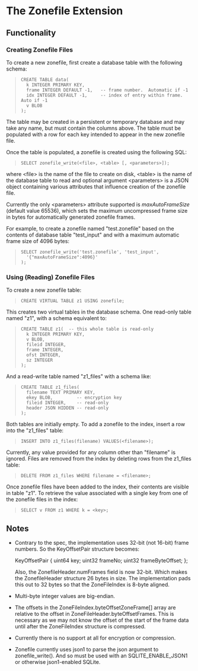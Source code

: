 
# The Zonefile Extension

## Functionality

### Creating Zonefile Files

To create a new zonefile, first create a database table with the following
schema:

>     CREATE TABLE data(
>       k INTEGER PRIMARY KEY,
>       frame INTEGER DEFAULT -1,   -- frame number.  Automatic if -1
>       idx INTEGER DEFAULT -1,     -- index of entry within frame.  Auto if -1
>       v BLOB
>     );

The table may be created in a persistent or temporary database and may
take any name, but must contain the columns above. The table must be 
populated with a row for each key intended to appear in the new zonefile
file.

Once the table is populated, a zonefile is created using the following
SQL:

>     SELECT zonefile_write(<file>, <table> [, <parameters>]);

where &lt;file&gt; is the name of the file to create on disk, &lt;table&gt; 
is the name of the database table to read and optional argument 
&lt;parameters&gt; is a JSON object containing various attributes that
influence creation of the zonefile file. 

Currently the only &lt;parameters&gt; attribute supported is 
<i>maxAutoFrameSize</i> (default value 65536), which sets the maximum 
uncompressed frame size in bytes for automatically generated zonefile 
frames.

For example, to create a zonefile named "test.zonefile" based on the
contents of database table "test_input" and with a maximum automatic
frame size of 4096 bytes:

>     SELECT zonefile_write('test.zonefile', 'test_input',
>       '{"maxAutoFrameSize":4096}'
>     );

### Using (Reading) Zonefile Files

To create a new zonefile table:

>     CREATE VIRTUAL TABLE z1 USING zonefile;

This creates two virtual tables in the database schema. One read-only table
named "z1", with a schema equivalent to:

>     CREATE TABLE z1(  -- this whole table is read-only
>       k INTEGER PRIMARY KEY,
>       v BLOB,
>       fileid INTEGER,
>       frame INTEGER,
>       ofst INTEGER,
>       sz INTEGER
>     );

And a read-write table named "z1_files" with a schema like:

>     CREATE TABLE z1_files(
>       filename TEXT PRIMARY KEY,
>       ekey BLOB,         -- encryption key
>       fileid INTEGER,    -- read-only
>       header JSON HIDDEN -- read-only
>     );

Both tables are initially empty. To add a zonefile to the index, insert a
row into the "z1_files" table:

>     INSERT INTO z1_files(filename) VALUES(<filename>);

Currently, any value provided for any column other than "filename" is 
ignored. Files are removed from the index by deleting rows from the
z1_files table:

>     DELETE FROM z1_files WHERE filename = <filename>;

Once zonefile files have been added to the index, their contents are 
visible in table "z1". To retrieve the value associated with a single
key from one of the zonefile files in the index:

>     SELECT v FROM z1 WHERE k = <key>;


## Notes

  *  Contrary to the spec, the implementation uses 32-bit (not 16-bit) frame
     numbers. So the KeyOffsetPair structure becomes:

     KeyOffsetPair
     {
       uint64  key;
       uint32  frameNo;
       uint32  frameByteOffset;
     };

     Also, the ZonefileHeader.numFrames field is now 32-bit. Which makes
     the ZonefileHeader structure 26 bytes in size. The implementation
     pads this out to 32 bytes so that the ZoneFileIndex is 8-byte aligned.

  *  Multi-byte integer values are big-endian.

  *  The offsets in the ZoneFileIndex.byteOffsetZoneFrame[] array are
     relative to the offset in ZoneFileHeader.byteOffsetFrames. This is
     necessary as we may not know the offset of the start of the frame data
     until after the ZoneFileIndex structure is compressed.

  *  Currently there is no support at all for encryption or compression.

  *  Zonefile currently uses json1 to parse the json argument to
     zonefile_write(). And so must be used with an SQLITE_ENABLE_JSON1
     or otherwise json1-enabled SQLite.


